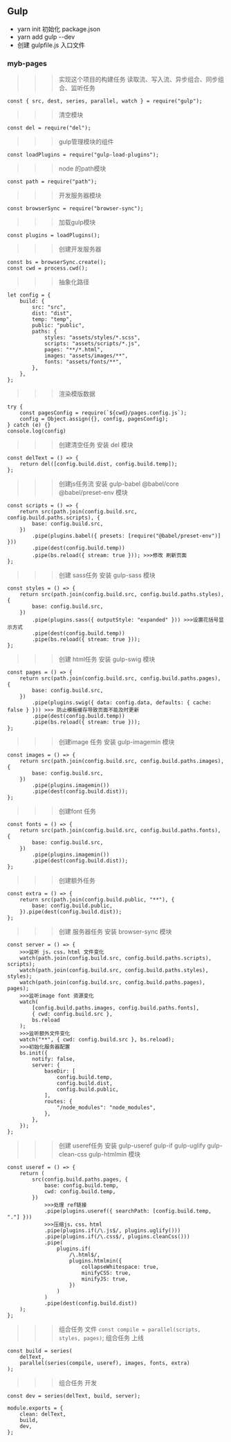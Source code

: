## Gulp

-   yarn init 初始化 package.json
-   yarn add gulp --dev
-   创建 gulpfile.js 入口文件


### myb-pages
>>> 实现这个项目的构建任务
>>>读取流、写入流、异步组合、同步组合、监听任务
```
const { src, dest, series, parallel, watch } = require("gulp");
```
>>>清空模块
```
const del = require("del");
```
>>>gulp管理模块的组件
```
const loadPlugins = require("gulp-load-plugins");
```
>>>node 的path模块
```
const path = require("path");
```
>>>开发服务器模块
```
const browserSync = require("browser-sync");
```
>>>加载gulp模块
```
const plugins = loadPlugins();
```
>>>创建开发服务器
```
const bs = browserSync.create();
const cwd = process.cwd();
```

>>>抽象化路径
```
let config = {
    build: {
        src: "src",
        dist: "dist",
        temp: "temp",
        public: "public",
        paths: {
            styles: "assets/styles/*.scss",
            scripts: "assets/scripts/*.js",
            pages: "**/*.html",
            images: "assets/images/**",
            fonts: "assets/fonts/**",
        },
    },
};
```
>>>渲染模版数据
```
try {
    const pagesConfig = require(`${cwd}/pages.config.js`);
    config = Object.assign({}, config, pagesConfig);
} catch (e) {}
console.log(config)
```
>>>创建清空任务
>>> 安装 del 模块
```
const delText = () => {
    return del([config.build.dist, config.build.temp]);
};
```
>>>创建js任务流
>>>安装 gulp-babel @babel/core @babel/preset-env 模块
```
const scripts = () => {
    return src(path.join(config.build.src, config.build.paths.scripts), {
        base: config.build.src,
    })
        .pipe(plugins.babel({ presets: [require("@babel/preset-env")] }))
        .pipe(dest(config.build.temp))
        .pipe(bs.reload({ stream: true })); >>>修改 刷新页面
};
```
>>> 创建 sass任务
>>>安装 gulp-sass 模块
```
const styles = () => {
    return src(path.join(config.build.src, config.build.paths.styles), {
        base: config.build.src,
    })
        .pipe(plugins.sass({ outputStyle: "expanded" })) >>>设置花括号显示方式
        .pipe(dest(config.build.temp))
        .pipe(bs.reload({ stream: true }));
};
```
>>>创建 html任务
>>>安装 gulp-swig 模块
```
const pages = () => {
    return src(path.join(config.build.src, config.build.paths.pages), {
        base: config.build.src,
    })
        .pipe(plugins.swig({ data: config.data, defaults: { cache: false } })) >>> 防止模板缓存导致页面不能及时更新
        .pipe(dest(config.build.temp))
        .pipe(bs.reload({ stream: true }));
};
```

>>>创建image 任务
>>>安装 gulp-imagemin 模块
```
const images = () => {
    return src(path.join(config.build.src, config.build.paths.images), {
        base: config.build.src,
    })
        .pipe(plugins.imagemin())
        .pipe(dest(config.build.dist));
};
```
>>>创建font 任务
```
const fonts = () => {
    return src(path.join(config.build.src, config.build.paths.fonts), {
        base: config.build.src,
    })
        .pipe(plugins.imagemin())
        .pipe(dest(config.build.dist));
};
```
>>>创建额外任务
```
const extra = () => {
    return src(path.join(config.build.public, "**"), {
        base: config.build.public,
    }).pipe(dest(config.build.dist));
};
```
>>>创建 服务器任务
>>>安装 browser-sync 模块
```
const server = () => {
    >>>监听 js，css，html 文件变化
    watch(path.join(config.build.src, config.build.paths.scripts), scripts);
    watch(path.join(config.build.src, config.build.paths.styles), styles);
    watch(path.join(config.build.src, config.build.paths.pages), pages);
    >>>监听image font 资源变化
    watch(
        [config.build.paths.images, config.build.paths.fonts],
        { cwd: config.build.src },
        bs.reload
    );
    >>>监听额外文件变化
    watch("**", { cwd: config.build.src }, bs.reload);
    >>>初始化服务器配置
    bs.init({
        notify: false,
        server: {
            baseDir: [
                config.build.temp,
                config.build.dist,
                config.build.public,
            ],
            routes: {
                "/node_modules": "node_modules",
            },
        },
    });
};
```
>>>创建 useref任务
>>>安装 gulp-useref gulp-if gulp-uglify gulp-clean-css gulp-htmlmin 模块
```
const useref = () => {
    return (
        src(config.build.paths.pages, {
            base: config.build.temp,
            cwd: config.build.temp,
        })
            >>>处理 ref链接
            .pipe(plugins.useref({ searchPath: [config.build.temp, "."] }))
            >>>压缩js，css，html
            .pipe(plugins.if(/\.js$/, plugins.uglify()))
            .pipe(plugins.if(/\.css$/, plugins.cleanCss()))
            .pipe(
                plugins.if(
                    /\.html$/,
                    plugins.htmlmin({
                        collapseWhitespace: true,
                        minifyCSS: true,
                        minifyJS: true,
                    })
                )
            )
            .pipe(dest(config.build.dist))
    );
};
```
>>>组合任务 文件
`const compile = parallel(scripts, styles, pages)`;
>>>组合任务 上线
```
const build = series(
    delText,
    parallel(series(compile, useref), images, fonts, extra)
);
```
>>>组合任务 开发

`const dev = series(delText, build, server);`

```
module.exports = {
    clean: delText,
    build,
    dev,
};
```
